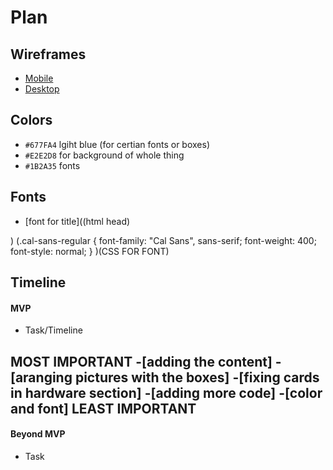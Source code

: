 # Plan

## Wireframes
* [Mobile](https://wireframe.cc/co0Fqj)
* [Desktop](https://wireframe.cc/LFrkyI)

## Colors
* `#677FA4` lgiht blue (for certian fonts or boxes)
* `#E2E2D8` for background of whole thing
* `#1B2A35` fonts
## Fonts
* [font for title]((html head)<link rel="preconnect" href="https://fonts.googleapis.com">
<link rel="preconnect" href="https://fonts.gstatic.com" crossorigin>
<link href="https://fonts.googleapis.com/css2?family=Cal+Sans&display=swap" rel="stylesheet">)
(.cal-sans-regular {
  font-family: "Cal Sans", sans-serif;
  font-weight: 400;
  font-style: normal;
}
)(CSS FOR FONT)





## Timeline

#### MVP

* Task/Timeline

MOST IMPORTANT
-[adding the content]
-[aranging pictures with the boxes]
-[fixing cards in hardware section]
-[adding more code]
-[color and font]
LEAST IMPORTANT
---

#### Beyond MVP

* Task








<!-- DO NOT USE THIS YET

| Name | Glows | Grows |
| ---Aaron Williams----- | Your myp is very detailed, it further elaborates you ideal design and have things that do relate to your topic of fitness indicated by the fitness app.|Well i believe that your image use can be better, what i mean by this is that your images are very low quality.

Luciano Rita: your mvp is very responsive and i like the way that it is designed. i think that you should find images that arent blurry and that you should work on the theme of your website. |
| Abdelrahman  | Colors of introduction area | Add margin and change colors
|  Mueller | Overall, VERY nice layout  | MAJOR: Needs CONTENT!!! No Lorem Ipsum. MINOR: make sure no boxes are overlapping on smaller screens
|   |   |
|   |   |
|   |   |
|   |   |

-->
